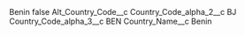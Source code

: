 <?xml version="1.0" encoding="UTF-8"?>
<CustomMetadata xmlns="http://soap.sforce.com/2006/04/metadata" xmlns:xsi="http://www.w3.org/2001/XMLSchema-instance" xmlns:xsd="http://www.w3.org/2001/XMLSchema">
    <label>Benin</label>
    <protected>false</protected>
    <values>
        <field>Alt_Country_Code__c</field>
        <value xsi:nil="true"/>
    </values>
    <values>
        <field>Country_Code_alpha_2__c</field>
        <value xsi:type="xsd:string">BJ</value>
    </values>
    <values>
        <field>Country_Code_alpha_3__c</field>
        <value xsi:type="xsd:string">BEN</value>
    </values>
    <values>
        <field>Country_Name__c</field>
        <value xsi:type="xsd:string">Benin</value>
    </values>
</CustomMetadata>
